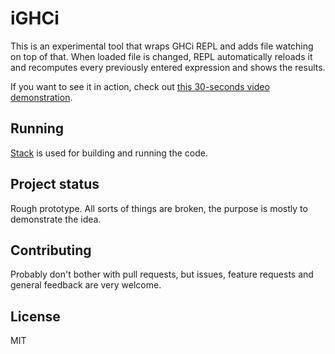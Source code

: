 # iGHCi

This is an experimental tool that wraps GHCi REPL and adds file watching on top of that. When loaded file is changed, REPL automatically reloads it and recomputes every previously entered expression and shows the results.

If you want to see it in action, check out [this 30-seconds video demonstration](https://www.youtube.com/watch?v=qNhoAxABzmM).

## Running

[Stack](https://haskellstack.org) is used for building and running the code.

## Project status

Rough prototype. All sorts of things are broken, the purpose is mostly to demonstrate the idea.

## Contributing

Probably don't bother with pull requests, but issues, feature requests and general feedback are very welcome.

## License

MIT
